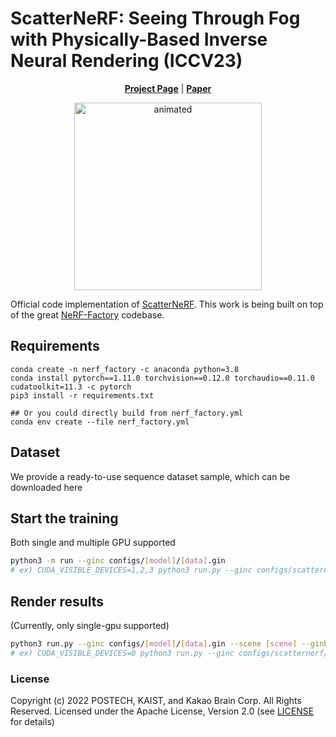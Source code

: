 # ScatterNeRF: Seeing Through Fog with Physically-Based Inverse Neural Rendering (ICCV23)


<p align="center">
<b> <a href="https://light.princeton.edu/publication/scatternerf/">Project Page</a></b> | <b><a href="https://openaccess.thecvf.com/content/ICCV2023/papers/Ramazzina_ScatterNeRF_Seeing_Through_Fog_with_Physically-Based_Inverse_Neural_Rendering_ICCV_2023_paper.pdf">Paper</a></b>
</p>

<p align="center"> 
 <img src="scatternerf_teaser.gif" alt="animated" height=300/>
</p>


Official code implementation of [ScatterNeRF](https://light.princeton.edu/publication/scatternerf/). This work is being built on top of the great [NeRF-Factory](https://github.com/kakaobrain/nerf-factory) codebase. 



## Requirements
```
conda create -n nerf_factory -c anaconda python=3.8
conda install pytorch==1.11.0 torchvision==0.12.0 torchaudio==0.11.0 cudatoolkit=11.3 -c pytorch
pip3 install -r requirements.txt

## Or you could directly build from nerf_factory.yml
conda env create --file nerf_factory.yml
```
## Dataset
We provide a ready-to-use sequence dataset sample, which can be downloaded here

## Start the training
Both single and multiple GPU supported
```bash
python3 -m run --ginc configs/[model]/[data].gin
# ex) CUDA_VISIBLE_DEVICES=1,2,3 python3 run.py --ginc configs/scatternerf/tnt.gin --scene_name Sequence00_left_right
```
 
## Render results
(Currently, only single-gpu supported)
```bash
python3 run.py --ginc configs/[model]/[data].gin --scene [scene] --ginb run.run_train=False
# ex) CUDA_VISIBLE_DEVICES=0 python3 run.py --ginc configs/scatternerf/tnt.gin --scene_name Sequence00_left_right --ginb run.run_train=False
```

### License
Copyright (c) 2022 POSTECH, KAIST, and Kakao Brain Corp. All Rights Reserved.
Licensed under the Apache License, Version 2.0 (see [LICENSE](https://github.com/kakaobrain/NeRF-Factory/tree/main/LICENSE) for details)

